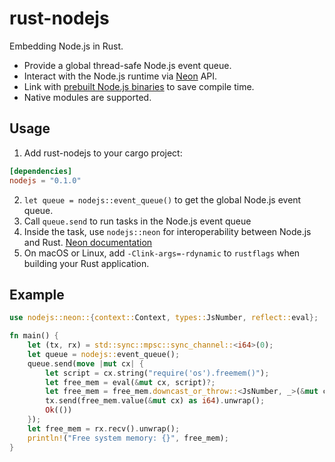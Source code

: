 # rust-nodejs

Embedding Node.js in Rust.  

- Provide a global thread-safe Node.js event queue.
- Interact with the Node.js runtime via [Neon](https://neon-bindings.com) API.
- Link with [prebuilt Node.js binaries](https://github.com/patr0nus/libnode/) to save compile time.
- Native modules are supported.

## Usage

1. Add rust-nodejs to your cargo project:
```toml
[dependencies]
nodejs = "0.1.0"
```
2. `let queue = nodejs::event_queue()` to get the global Node.js event queue.
3. Call `queue.send` to run tasks in the Node.js event queue
4. Inside the task, use `nodejs::neon` for interoperability between Node.js and Rust. [Neon documentation](https://docs.rs/neon/0.8.0-napi/neon/index.html)
5. On macOS or Linux, add `-Clink-args=-rdynamic` to `rustflags` when building your Rust application.

## Example
```rust
use nodejs::neon::{context::Context, types::JsNumber, reflect::eval};

fn main() {
    let (tx, rx) = std::sync::mpsc::sync_channel::<i64>(0);
    let queue = nodejs::event_queue();
    queue.send(move |mut cx| {
        let script = cx.string("require('os').freemem()");
        let free_mem = eval(&mut cx, script)?;
        let free_mem = free_mem.downcast_or_throw::<JsNumber, _>(&mut cx)?;
        tx.send(free_mem.value(&mut cx) as i64).unwrap();
        Ok(())
    });
    let free_mem = rx.recv().unwrap();
    println!("Free system memory: {}", free_mem);
}

```
